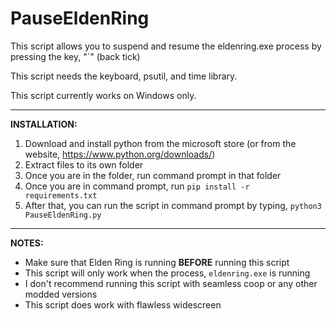 # PauseEldenRing



This script allows you to suspend and resume the eldenring.exe process by pressing the key, "`" (back tick)

This script needs the keyboard, psutil, and time library.

This script currently works on Windows only.

---

**INSTALLATION:**
1. Download and install python from the microsoft store (or from the website, https://www.python.org/downloads/)
2. Extract files to its own folder
3. Once you are in the folder, run command prompt in that folder
4. Once you are in command prompt, run `pip install -r requirements.txt`
5. After that, you can run the script in command prompt by typing, `python3 PauseEldenRing.py`
---
**NOTES:**
- Make sure that Elden Ring is running **BEFORE** running this script
- This script will only work when the process, `eldenring.exe` is running
- I don't recommend running this script with seamless coop or any other modded versions
- This script does work with flawless widescreen
